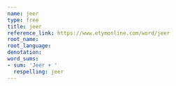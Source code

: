 ```yaml
---
name: jeer
type: free
title: jeer
reference_link: https://www.etymonline.com/word/jeer
root_name: 
root_language: 
denotation: 
word_sums:
- sum: 'Jeer + '
  respelling: jeer
---
```

